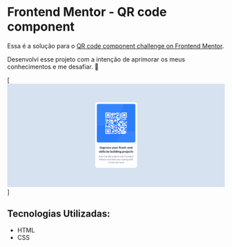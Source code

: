 # Frontend Mentor - QR code component

Essa é a solução para o [QR code component challenge on Frontend Mentor](https://www.frontendmentor.io/challenges/qr-code-component-iux_sIO_H). 

Desenvolvi esse projeto com a intenção de aprimorar os meus conhecimentos e me desafiar. 🚀

[<img src="src/images/screenshot.png" alt="QR code component screenshot">]

## Tecnologias Utilizadas:
- HTML
- CSS
